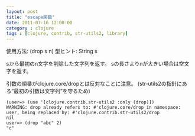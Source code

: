 ```yaml
---
layout: post
title: "escape関数"
date: 2011-07-16 12:00:00
category : clojure
tags : [clojure, contrib, str-utils2, library]
---
```

使用方法: (drop s n)
型ヒント: String s

sから最初のn文字を削除した文字列を返す。
sの長さよりnが大きい場合は空文字を返す。

<!-- more -->

引数の順番がclojure.core/dropとは反対なことに注意。
(str-utils2の指針にある”最初の引数は文字列”を守るため)

	(user=> (use '[clojure.contrib.str-utils2 :only (drop)])
	WARNING: drop already refers to: #'clojure.core/drop in namespace: user, being replaced by: #'clojure.contrib.str-utils2/drop
	nil
	user=> (drop "abc" 2)
	"c"
